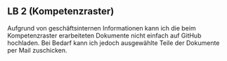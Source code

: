 ## LB 2 (Kompetenzraster)
Aufgrund von geschäftsinternen Informationen kann ich die beim Kompetenzraster erarbeiteten Dokumente nicht einfach auf GitHub hochladen. Bei Bedarf kann ich jedoch ausgewählte Teile der Dokumente per Mail zuschicken.

